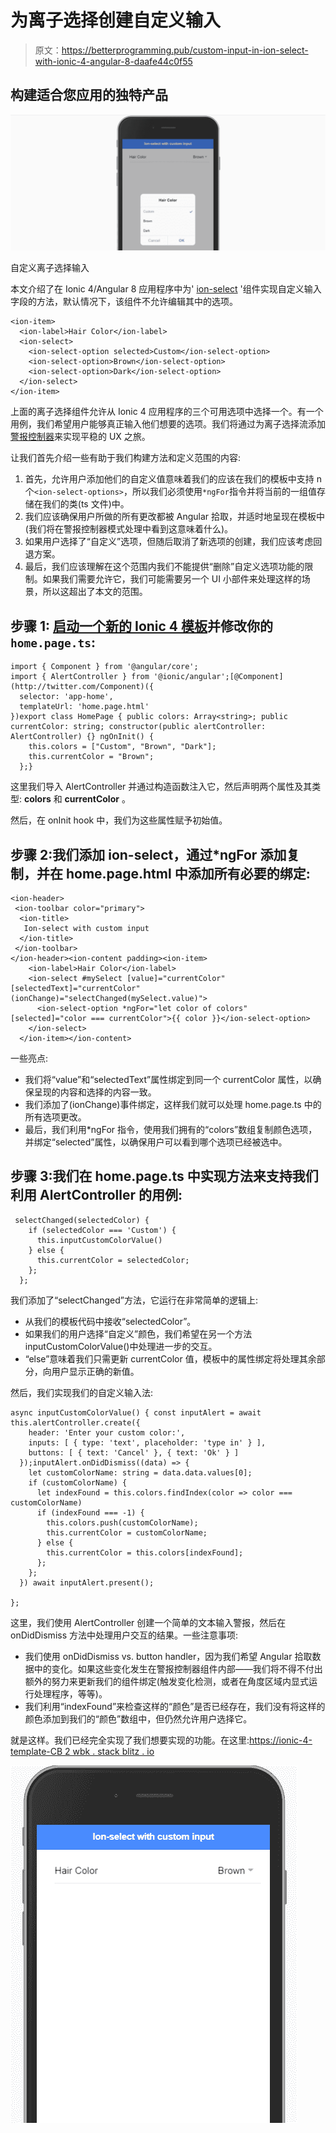 # 为离子选择创建自定义输入

> 原文：<https://betterprogramming.pub/custom-input-in-ion-select-with-ionic-4-angular-8-daafe44c0f55>

## 构建适合您应用的独特产品

![](img/f4a50aa17c9b72b493670e2fc25d1227.png)

自定义离子选择输入

本文介绍了在 Ionic 4/Angular 8 应用程序中为' [ion-select](https://ionicframework.com/docs/api/select) '组件实现自定义输入字段的方法，默认情况下，该组件不允许编辑其中的选项。

```
<ion-item>
  <ion-label>Hair Color</ion-label>
  <ion-select>
    <ion-select-option selected>Custom</ion-select-option>
    <ion-select-option>Brown</ion-select-option>
    <ion-select-option>Dark</ion-select-option>
  </ion-select>
</ion-item>
```

上面的离子选择组件允许从 Ionic 4 应用程序的三个可用选项中选择一个。有一个用例，我们希望用户能够真正输入他们想要的选项。我们将通过为离子选择流添加[警报控制器](https://ionicframework.com/docs/api/alert)来实现平稳的 UX 之旅。

让我们首先介绍一些有助于我们构建方法和定义范围的内容:

1.  首先，允许用户添加他们的自定义值意味着我们的应该在我们的模板中支持 n 个`<ion-select-options>`，所以我们必须使用`*ngFor`指令并将当前的一组值存储在我们的类(ts 文件)中。
2.  我们应该确保用户所做的所有更改都被 Angular 拾取，并适时地呈现在模板中(我们将在警报控制器模式处理中看到这意味着什么)。
3.  如果用户选择了“自定义”选项，但随后取消了新选项的创建，我们应该考虑回退方案。
4.  最后，我们应该理解在这个范围内我们不能提供“删除”自定义选项功能的限制。如果我们需要允许它，我们可能需要另一个 UI 小部件来处理这样的场景，所以这超出了本文的范围。

## 步骤 1: [启动一个新的 Ionic 4 模板](https://stackblitz.com/edit/ionic-4-template)并修改你的`home.page.ts`:

```
import { Component } from '@angular/core'; 
import { AlertController } from '@ionic/angular';[@Component](http://twitter.com/Component)({
  selector: 'app-home',
  templateUrl: 'home.page.html'
})export class HomePage { public colors: Array<string>; public currentColor: string; constructor(public alertController: AlertController) {} ngOnInit() {
    this.colors = ["Custom", "Brown", "Dark"];
    this.currentColor = "Brown";
  };}
```

这里我们导入 AlertController 并通过构造函数注入它，然后声明两个属性及其类型: **colors** 和 **currentColor** 。

然后，在 onInit hook 中，我们为这些属性赋予初始值。

## 步骤 2:我们添加 ion-select，通过*ngFor 添加复制，并在 home.page.html 中添加所有必要的绑定:

```
<ion-header>
 <ion-toolbar color="primary">
  <ion-title>
   Ion-select with custom input
  </ion-title>
 </ion-toolbar>
</ion-header><ion-content padding><ion-item>
    <ion-label>Hair Color</ion-label>
    <ion-select #mySelect [value]="currentColor" [selectedText]="currentColor" (ionChange)="selectChanged(mySelect.value)">
      <ion-select-option *ngFor="let color of colors" [selected]="color === currentColor">{{ color }}</ion-select-option>
    </ion-select>
  </ion-item></ion-content>
```

一些亮点:

*   我们将“value”和“selectedText”属性绑定到同一个 currentColor 属性，以确保呈现的内容和选择的内容一致。
*   我们添加了(ionChange)事件绑定，这样我们就可以处理 home.page.ts 中的所有选项更改。
*   最后，我们利用*ngFor 指令，使用我们拥有的“colors”数组复制颜色选项，并绑定“selected”属性，以确保用户可以看到哪个选项已经被选中。

## 步骤 3:我们在 home.page.ts 中实现方法来支持我们利用 AlertController 的用例:

```
 selectChanged(selectedColor) {
    if (selectedColor === 'Custom') {
      this.inputCustomColorValue()
    } else {
      this.currentColor = selectedColor;
    };
  };
```

我们添加了“selectChanged”方法，它运行在非常简单的逻辑上:

*   从我们的模板代码中接收“selectedColor”。
*   如果我们的用户选择“自定义”颜色，我们希望在另一个方法 inputCustomColorValue()中处理进一步的交互。
*   “else”意味着我们只需更新 currentColor 值，模板中的属性绑定将处理其余部分，向用户显示正确的新值。

然后，我们实现我们的自定义输入法:

```
async inputCustomColorValue() { const inputAlert = await this.alertController.create({
    header: 'Enter your custom color:',
    inputs: [ { type: 'text', placeholder: 'type in' } ],
    buttons: [ { text: 'Cancel' }, { text: 'Ok' } ]
  });inputAlert.onDidDismiss((data) => {
    let customColorName: string = data.data.values[0];
    if (customColorName) {
      let indexFound = this.colors.findIndex(color => color === customColorName)
      if (indexFound === -1) {
        this.colors.push(customColorName);
        this.currentColor = customColorName;
      } else {
        this.currentColor = this.colors[indexFound];
      };
    };      
  }) await inputAlert.present();

};
```

这里，我们使用 AlertController 创建一个简单的文本输入警报，然后在 onDidDismiss 方法中处理用户交互的结果。一些注意事项:

*   我们使用 onDidDismiss vs. button handler，因为我们希望 Angular 拾取数据中的变化。如果这些变化发生在警报控制器组件内部——我们将不得不付出额外的努力来更新我们的组件绑定(触发变化检测，或者在角度区域内显式运行处理程序，等等)。
*   我们利用“indexFound”来检查这样的“颜色”是否已经存在，我们没有将这样的颜色添加到我们的“颜色”数组中，但仍然允许用户选择它。

就是这样。我们已经完全实现了我们想要实现的功能。在这里:[https://ionic-4-template-CB 2 wbk . stack blitz . io](https://ionic-4-template-cb2wbk.stackblitz.io)

![](img/a3fc3c7502c250aa97f5ef69c86c6e70.png)